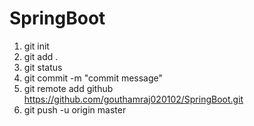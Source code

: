 # SpringBoot
1. git init
2. git add .
3. git status
4. git commit -m "commit message"
5. git remote add github https://github.com/gouthamraj020102/SpringBoot.git
6. git push -u origin master
